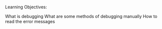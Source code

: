 Learning Objectives:

What is debugging
What are some methods of debugging manually
How to read the error messages
